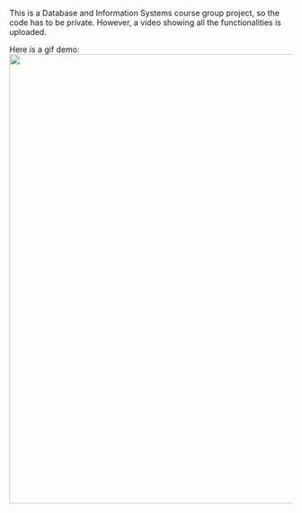 This is a Database and Information Systems course group project, so the code has to be private. However, a video showing all the functionalities is uploaded.

Here is a gif demo:
<img src="video2825486748.gif" width="800">
